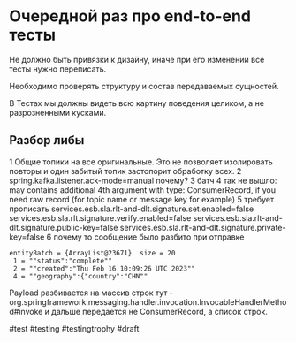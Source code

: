 # Очередной раз про end-to-end тесты

Не должно быть привязки к дизайну, иначе при его изменении все тесты нужно переписать.

Необходимо проверять структуру и состав передаваемых сущностей.

В Тестах мы должны видеть всю картину поведения целиком, а не разрозненными кусками.

## Разбор либы

1 Общие топики на все оригинальные. Это не позволяет изолировать повторы и один забитый топик застопорит обработку всех.
2 spring.kafka.listener.ack-mode=manual почему?
3 батч
4 так не вышло: may contains additional 4th argument with type: ConsumerRecord, if you need raw record (for topic name or message key for example)
5 требует прописать 
services.esb.sla.rlt-and-dlt.signature.set.enabled=false
services.esb.sla.rlt.signature.verify.enabled=false
services.esb.sla.rlt-and-dlt.signature.public-key=false
services.esb.sla.rlt-and-dlt.signature.private-key=false
6 почему то сообщение было разбито при отправке
```
entityBatch = {ArrayList@23671}  size = 20
 1 = ""status":"complete""
 2 = ""created":"Thu Feb 16 10:09:26 UTC 2023""
 4 = ""geography":{"country":"CHN""
 ```

 Payload разбивается на массив строк тут - org.springframework.messaging.handler.invocation.InvocableHandlerMethod#invoke и дальше передается не ConsumerRecord, а список строк.

#test #testing #testingtrophy 
#draft